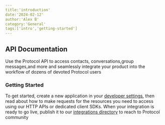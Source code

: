 ```yaml
---
title:'introduction'
date:'2024-02-12'
author:'Alex B'
category:'General'
tags:['intro','getting-started']
---
```


## API Documentation

Use the Protocol API to access contacts, conversations,group messages,and more and seamlessly integrate your product into the workflow of dozens of devoted Protocol users

### Getting Started

To get started, create a new application in your [developer settings](/dev-settings), then read about how to make requests for the resources you need to access using our HTTP APIs or dedicated client SDKs. When your integration is ready to go live, publish it to our [integrations directory](/integration-dir) to reach to Protocol community
